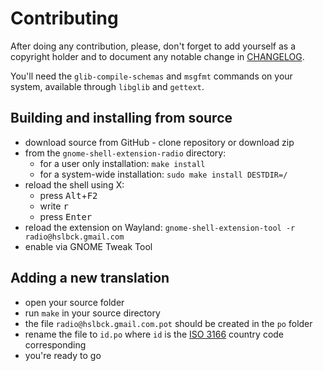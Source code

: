 # Contributing

After doing any contribution, please, don't forget to add yourself as a copyright holder and to document any notable change in [CHANGELOG].

You'll need the `glib-compile-schemas` and `msgfmt` commands on your system, available through `libglib` and `gettext`.

## Building and installing from source

* download source from GitHub - clone repository or download zip
* from the `gnome-shell-extension-radio` directory:
  * for a user only installation: `make install`
  * for a system-wide installation: `sudo make install DESTDIR=/`
* reload the shell using X:
  * press <kbd>Alt</kbd>+<kbd>F2</kbd>
  * write <kbd>r</kbd>
  * press <kbd>Enter</kbd>
* reload the extension on Wayland:
    `gnome-shell-extension-tool -r radio@hslbck.gmail.com`  
* enable via GNOME Tweak Tool

## Adding a new translation

* open your source folder
* run `make` in your source directory
* the file `radio@hslbck.gmail.com.pot` should be created in the `po` folder
* rename the file to `id.po` where `id` is the [ISO 3166] country code corresponding
* you're ready to go

[ISO 3166]: https://www.gnu.org/software/gettext/manual/gettext.html#Country-Codes
[CHANGELOG]: ./CHANGELOG.md
